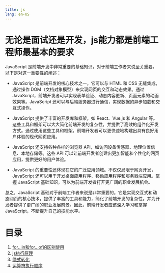 ```yaml
---
title: js
lang: en-US
---
```


# 无论是面试还是开发，js能力都是前端工程师最基本的要求

JavaScript 是前端开发中非常重要的基础知识，对于前端工作者来说至关重要。以下是对这一重要性的阐述：

- JavaScript 是前端开发的核心技术之一。它可以与 HTML 和 CSS 无缝集成，通过操作 DOM（文档对象模型）来实现网页的交互和动态效果。通过 JavaScript，前端开发者可以实现表单验证、动态内容更新、页面元素的动画效果等。JavaScript 还可以与后端服务器进行通信，实现数据的异步加载和交互式操作。

- JavaScript 提供了丰富的开发库和框架，如 React、Vue.js 和 Angular 等。这些工具和框架可以大大简化前端开发的复杂性，并提供了高效的组件化开发方式。通过使用这些工具和框架，前端开发者可以更快速地构建出具有良好用户体验的现代网页应用。

- JavaScript 还支持各种各样的浏览器 API，如访问设备传感器、地理位置信息、本地存储等。这些 API 可以让前端开发者创建出更加智能和个性化的网页应用，提供更好的用户体验。

- JavaScript 的重要性还体现在它的广泛应用领域。不仅仅局限于网页开发，JavaScript 还可以用于开发桌面应用程序、移动应用程序和服务器端应用。掌握 JavaScript 基础知识，可以为前端开发者打开更广阔的职业发展机会。

总之，JavaScript 基础对于前端工作者来说是非常重要的。它是实现交互式和动态网页的核心技术，提供了丰富的工具和能力，简化了前端开发的复杂性，并为开发者提供了更广阔的职业发展前景。因此，前端开发者应该深入学习和掌握 JavaScript，不断提升自己的技能水平。
# 目录
1. [for...in和for...of的区别使用](./book1_for.md)  
2. [js执行原理](./book2_loop.md)  
3. [隐式转化](./book3_trans.md)  
4. [运算符执行顺序](./book4_trans_extra.md)  
